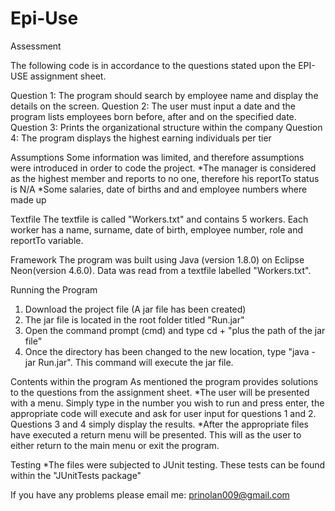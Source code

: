 # Epi-Use
Assessment

The following code is in accordance to the questions stated upon the EPI-USE assignment sheet.

Question 1: The program should search by employee name and display the details on the screen.
Question 2: The user must input a date and the program lists employees born before, after and on the specified date.
Question 3: Prints the organizational structure within the company
Question 4: The program displays the highest earning individuals per tier

Assumptions
Some information was limited, and therefore assumptions were introduced in order to code the project.
*The manager is considered as the highest member and reports to no one, therefore his reportTo status is N/A
*Some salaries, date of births and and employee numbers where made up

Textfile
The textfile is called "Workers.txt" and contains 5 workers. Each worker has a name, surname, date of birth, employee number, role and reportTo variable.

Framework
The program was built using Java (version 1.8.0) on Eclipse Neon(version 4.6.0). Data was read from a textfile labelled "Workers.txt".

Running the Program
1) Download the project file (A jar file has been created)
2) The jar file is located in the root folder titled "Run.jar"
3) Open the command prompt (cmd) and type cd + "plus the path of the jar file"
4) Once the directory has been changed to the new location, type "java -jar Run.jar". This command will execute the jar file.

Contents within the program
As mentioned the program provides solutions to the questions from the assignment sheet. 
*The user will be presented with a menu. Simply type in the number you wish to run and press enter, the appropriate code will execute and ask 
for user input for questions 1 and 2. Questions 3 and 4 simply display the results.
*After the appropriate files have executed a return menu will be presented. This will as the user to either return to the main menu or exit the program.

Testing
*The files were subjected to JUnit testing. These tests can be found within the "JUnitTests package"

If you have any problems please email me: prinolan009@gmail.com
